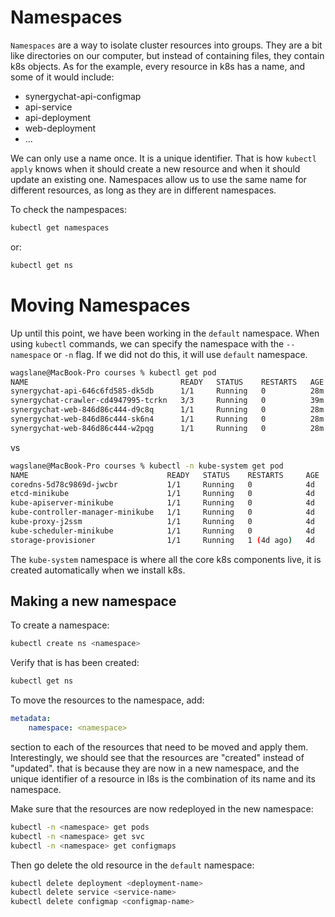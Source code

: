 # Namespaces

`Namespaces` are a way to isolate cluster resources into groups. They are a bit
like directories on our computer, but instead of containing files, they contain
k8s objects. As for the example, every resource in k8s has a name, and some of
it would include:
- synergychat-api-configmap
- api-service
- api-deployment
- web-deployment
- ...

We can only use a name once. It is a unique identifier. That is how `kubectl
apply` knows when it should create a new resource and when it should update an
existing one. Namespaces allow us to use the same name for different resources,
as long as they are in different namespaces.

To check the nampespaces:

```bash
kubectl get namespaces
```

or:

```bash
kubectl get ns
```

# Moving Namespaces

Up until this point, we have been working in the `default` namespace. When using
`kubectl` commands, we can specify the namespace with the `--namespace` or `-n`
flag. If we did not do this, it will use `default` namespace.

```bash
wagslane@MacBook-Pro courses % kubectl get pod
NAME                                  READY   STATUS    RESTARTS   AGE
synergychat-api-646c6fd585-dk5db      1/1     Running   0          28m
synergychat-crawler-cd4947995-tcrkn   3/3     Running   0          39m
synergychat-web-846d86c444-d9c8q      1/1     Running   0          28m
synergychat-web-846d86c444-sk6n4      1/1     Running   0          28m
synergychat-web-846d86c444-w2pqg      1/1     Running   0          28m
```

vs

```bash
wagslane@MacBook-Pro courses % kubectl -n kube-system get pod
NAME                               READY   STATUS    RESTARTS     AGE
coredns-5d78c9869d-jwcbr           1/1     Running   0            4d
etcd-minikube                      1/1     Running   0            4d
kube-apiserver-minikube            1/1     Running   0            4d
kube-controller-manager-minikube   1/1     Running   0            4d
kube-proxy-j2ssm                   1/1     Running   0            4d
kube-scheduler-minikube            1/1     Running   0            4d
storage-provisioner                1/1     Running   1 (4d ago)   4d
```

The `kube-system` namespace is where all the core k8s components live, it is
created automatically when we install k8s.

## Making a new namespace

To create a namespace:

```bash
kubectl create ns <namespace>
```

Verify that is has been created:

```bash
kubectl get ns
```

To move the resources to the namespace, add:

```yaml
metadata:
    namespace: <namespace>
```

section to each of the resources that need to be moved and apply them.
Interestingly, we should see that the resources are "created" instead of
"updated". that is because they are now in a new namespace, and the unique
identifier of a resource in l8s is the combination of its name and its
namespace.

Make sure that the resources are now redeployed in the new namespace:

```bash
kubectl -n <namespace> get pods
kubectl -n <namespace> get svc
kubectl -n <namespace> get configmaps
```

Then go delete the old resource in the `default` namespace:

```bash
kubectl delete deployment <deployment-name>
kubectl delete service <service-name>
kubectl delete configmap <configmap-name>
```

